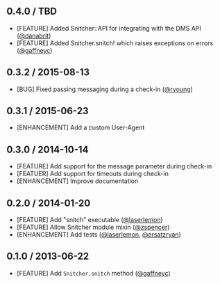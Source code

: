 ## 0.4.0 / TBD
* [FEATURE] Added Snitcher::API for integrating with the DMS API ([@danabrit](https://github.com/danabrit))
* [FEATURE] Added Snitcher.snitch! which raises exceptions on errors ([@gaffneyc](https://github.com/gaffneyc))

## 0.3.2 / 2015-08-13
* [BUG] Fixed passing messaging during a check-in ([@ryoung](https://github.com/ryoung))

## 0.3.1 / 2015-06-23
* [ENHANCEMENT] Add a custom User-Agent

## 0.3.0 / 2014-10-14

* [FEATURE] Add support for the message parameter during check-in
* [FEATUER] Add support for timeouts during check-in
* [ENHANCEMENT] Improve documentation

## 0.2.0 / 2014-01-20

* [FEATURE] Add "snitch" executable ([@laserlemon](https://github.com/laserlemon))
* [FEATURE] Allow Snitcher module mixin ([@zspencer](https://github.com/zspencer))
* [ENHANCEMENT] Add tests ([@laserlemon](https://github.com/laserlemon), [@ersatzryan](https://github.com/ersatzryan))

## 0.1.0 / 2013-06-22

* [FEATURE] Add `Snitcher.snitch` method ([@gaffneyc](https://github.com/gaffneyc))
